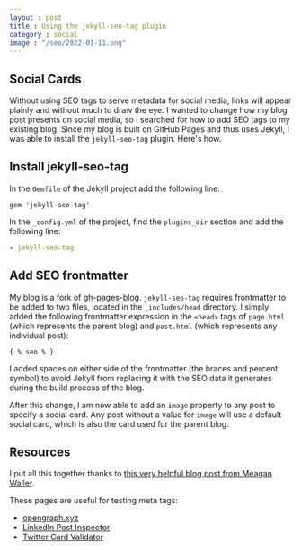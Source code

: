 ```yaml
---
layout : post
title : Using the jekyll-seo-tag plugin
category : social 
image : "/seo/2022-01-11.png"
---
```


## Social Cards

Without using SEO tags to serve metadata for social media, links will appear plainly and without much to draw the eye. I wanted to change how my blog post presents on social media, so I searched for how to add SEO tags to my existing blog. Since my blog is built on GitHub Pages and thus uses Jekyll, I was able to install the `jekyll-seo-tag` plugin. Here's how.

## Install jekyll-seo-tag

In the `Gemfile` of the Jekyll project add the following line:

```Gemfile
gem 'jekyll-seo-tag'
```

In the `_config.yml` of the project, find the `plugins_dir` section and add the following line:

```yml
- jekyll-seo-tag
```

## Add SEO frontmatter

My blog is a fork of [gh-pages-blog](https://github.com/thedereck/gh-pages-blog). `jekyll-seo-tag` requires frontmatter to be added to two files, located in the `_includes/head` directory. I simply added the following frontmatter expression in the `<head>` tags of `page.html` (which represents the parent blog) and `post.html` (which represents any individual post):

```
{ % seo % }
```

I added spaces on either side of the frontmatter (the braces and percent symbol) to avoid Jekyll from replacing it with the SEO data it generates during the build process of the blog.

After this change, I am now able to add an `image` property to any post to specify a social card. Any post without a value for `image` will use a default social card, which is also the card used for the parent blog.

## Resources

I put all this together thanks to [this very helpful blog post from Meagan Waller](https://meaganwaller.com/adding-twitter-cards-jekyll).

These pages are useful for testing meta tags:

- [opengraph.xyz](https://www.opengraph.xyz/)
- [LinkedIn Post Inspector](https://www.linkedin.com/post-inspector/)
- [Twitter Card Validator](https://cards-dev.twitter.com/validator)
